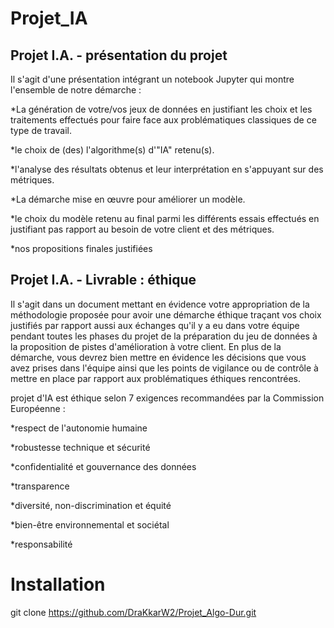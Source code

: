 # Projet_IA
## Projet I.A. - présentation du projet
Il s'agit d'une présentation intégrant un notebook Jupyter qui montre l'ensemble de notre démarche :

*La génération de votre/vos jeux de données en justifiant les choix et les traitements effectués pour faire face aux problématiques classiques de ce type de travail.

*le choix de (des) l'algorithme(s) d'"IA" retenu(s).

*l'analyse des résultats obtenus et leur interprétation en s'appuyant sur des métriques.

*La démarche mise en œuvre pour améliorer un modèle.

*le choix du modèle retenu au final parmi les différents essais effectués en justifiant pas rapport au besoin de votre client et des métriques.

*nos propositions finales justifiées

## Projet I.A. - Livrable : éthique

Il s'agit dans un document mettant en évidence votre appropriation de la méthodologie proposée pour avoir une démarche éthique traçant vos choix justifiés par rapport aussi aux échanges qu'il y a eu dans votre équipe pendant toutes les phases du projet de la préparation du jeu de données à la proposition de pistes d'amélioration à votre client. En plus de la démarche, vous devrez bien mettre en évidence les décisions que vous avez prises dans l'équipe ainsi que les points de vigilance ou de contrôle à mettre en place par rapport aux problématiques éthiques rencontrées.

projet d'IA est éthique selon 7 exigences recommandées par la Commission Européenne :

*respect de l'autonomie humaine

*robustesse technique et sécurité

*confidentialité et gouvernance des données

*transparence

*diversité, non-discrimination et équité

*bien-être environnemental et sociétal

*responsabilité

# Installation 
git clone https://github.com/DraKkarW2/Projet_Algo-Dur.git